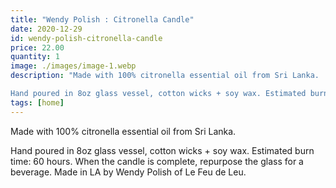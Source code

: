 ```yaml
---
title: "Wendy Polish : Citronella Candle"
date: 2020-12-29
id: wendy-polish-citronella-candle
price: 22.00
quantity: 1
image: ./images/image-1.webp
description: "Made with 100% citronella essential oil from Sri Lanka.

Hand poured in 8oz glass vessel, cotton wicks + soy wax. Estimated burn time: 60 hours. When the candle is complete, repurpose the glass for a beverage. Made in LA by Wendy Polish of Le Feu de Leu."
tags: [home]
---
```

Made with 100% citronella essential oil from Sri Lanka.

Hand poured in 8oz glass vessel, cotton wicks + soy wax. Estimated burn time: 60 hours. When the candle is complete, repurpose the glass for a beverage. Made in LA by Wendy Polish of Le Feu de Leu.